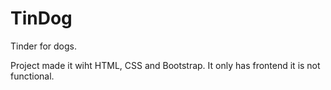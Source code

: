# TinDog

Tinder for dogs.

Project made it wiht HTML, CSS and Bootstrap. It only has frontend it is not functional.


